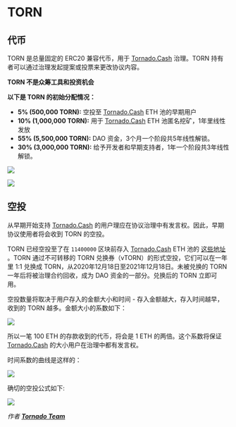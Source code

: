 # TORN

## 代币

TORN 是总量固定的 ERC20 兼容代币，用于 [Tornado.Cash](https://tornado.cash/) 治理。TORN 持有者可以通过治理发起提案或投票来更改协议内容。

**TORN 不是众筹工具和投资机会**

**以下是 TORN 的初始分配情况：**

* **5% \(500,000 TORN\):** 空投至 [Tornado.Cash](https://tornado.cash/) ETH 池的早期用户
* **10% \(1,000,000 TORN\):** 用于 [Tornado.Cash](https://tornado.cash/) ETH 池匿名挖矿，1年里线性发放
* **55% \(5,500,000 TORN\):** DAO 资金，3个月一个阶段共5年线性解锁。
* **30% \(3,000,000 TORN\):** 给予开发者和早期支持者，1年一个阶段共3年线性解锁。

![](.gitbook/assets/1-bjggju1rn4_qoxgcljfneq.png)

![](.gitbook/assets/1-gmc0jw8zr5xfvrk5zyqmya.png)

## 空投 <a id="f04d"></a>

从早期开始支持 [Tornado.Cash](https://tornado.cash/) 的用户理应在协议治理中有发言权。因此，早期协议使用者将会收到 TORN 的空投。

TORN 已经空投至了在 `11400000` 区块前存入 [Tornado.Cash](https://tornado.cash/) ETH 池的 [这些地址](https://github.com/tornadocash/airdrop/blob/master/airdrop.csv) 。TORN 通过不可转移的 TORN 兑换券（vTORN）的形式空投，它们可以在一年里 1:1 兑换成 TORN，从2020年12月18日至2021年12月18日。未被兑换的 TORN 一年后将被治理合约回收，成为 DAO 资金的一部分。兑换后的 TORN 立即可用。

空投数量将取决于用户存入的金额大小和时间 - 存入金额越大，存入时间越早，收到的 TORN 越多。金额大小的系数如下：

![](.gitbook/assets/1-ogfrad8p3gez14zh4jndiq-2x.png)



所以一笔 100 ETH 的存款收到的代币，将会是 1 ETH 的两倍。这个系数将保证 [Tornado.Cash](https://tornado.cash/) 的大小用户在治理中都有发言权。

时间系数的曲线是这样的：

![](.gitbook/assets/1-bje88nlnkbe29-zcs5agkw-2x.png)

确切的空投公式如下:

![](.gitbook/assets/1-megm4amqrrkx0qxva9iska-2x.png)

_作者_ [_**Tornado Team**_](https://tornado-cash.medium.com/tornado-cash-governance-proposal-a55c5c7d0703)

